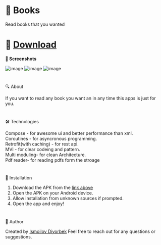 # 🌟 Books
Read books that you wanted
#
# 📲 [Download](https://github.com/Theultimatecreator/Books/releases/download/v1.0/app-debug.apk)



**📸 Screenshots**                                                                         

![image](https://github.com/user-attachments/assets/7df41b0e-393c-4ba8-a1b9-e6764c9fb2b7)
![image](https://github.com/user-attachments/assets/a6f4872a-5b7c-43ac-a5b2-a597c62f8070)
![image](https://github.com/user-attachments/assets/4e6d302b-a2b1-4b5c-8fb8-4f5e39b9ec6b)

#

🔍 About               

If you want to read any book you want an in any time this apps is just for you.

#

🛠️ Technologies   

Compose - for awesome ui and better performance than xml.                                               
Coroutines - for asyncronous programming.                                                
Retrofit(with caching) - for rest api.                                                      
MVI - for clear codeing and pattern.                                                                                               
Multi moduling- for clean Architecture.  
Pdf reader- for reading pdfs form the stroage

#

💾 Installation

1. Download the APK from the [link above](https://github.com/Theultimatecreator/Books/releases/download/v1.0/app-debug.apk)
2. Open the APK on your Android device.                                                                  
3. Allow installation from unknown sources if prompted.                                          
4. Open the app and enjoy!                                                                          

#

👤 Author

Created by [Ismoilov Diyorbek](https://t.me/MrGladiator)
Feel free to reach out for any questions or suggestions.

